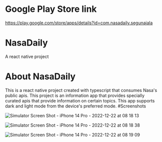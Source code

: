 # Google Play Store link
https://play.google.com/store/apps/details?id=com.nasadaily.segunajala

# NasaDaily
A react native project
# About NasaDaily
This is a react native project created with typescript that consumes Nasa's public apis. This project is an information app that provides specially curated apis that provide information on certain topics. This app supports dark and light mode from the device's preferred mode.
#Screenshots

![Simulator Screen Shot - iPhone 14 Pro - 2022-12-22 at 08 18 13](https://user-images.githubusercontent.com/24293054/209081020-84f60dc5-0be9-41aa-867e-cdd157d94a8e.png)

![Simulator Screen Shot - iPhone 14 Pro - 2022-12-22 at 08 18 38](https://user-images.githubusercontent.com/24293054/209081760-fc875045-d968-49ee-a17a-54ea2a33b825.png)

![Simulator Screen Shot - iPhone 14 Pro - 2022-12-22 at 08 19 09](https://user-images.githubusercontent.com/24293054/209081877-0e43bbad-5a8b-48f6-aa2c-0d476b0de3c6.png)
